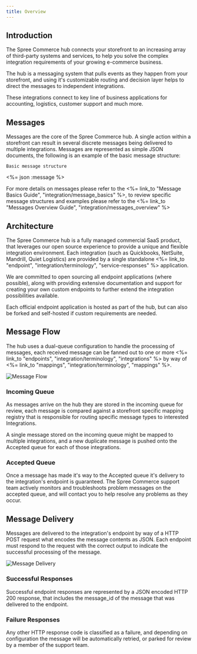 ```yaml
---
title: Overview
---
```


## Introduction

The Spree Commerce hub connects your storefront to an increasing array of third-party systems and services, to help you solve the complex integration requirements of your growing e-commerce business.

The hub is a messaging system that pulls events as they happen from your storefront, and using it's customizable routing and decision layer helps to direct the messages to independent integrations.

These integrations connect to key line of business applications for accounting, logistics, customer support and much more.

## Messages

Messages are the core of the Spree Commerce hub. A single action within a storefront can result in several discrete messages being delivered to multiple integrations. Messages are represented as simple JSON documents, the following is an example of the basic message structure:

<pre class="headers"><code>Basic message structure</code></pre>
<%= json :message %>

For more details on messages please refer to the <%= link_to "Message Basics Guide", "integration/message_basics" %>, to review specific message structures and examples please refer to the <%= link_to "Messages Overview Guide", "integration/messages_overview" %>

## Architecture

The Spree Commerce hub is a fully managed commercial SaaS product, that leverages our open source experience to provide a unique and flexible integration environment. Each integration (such as Quickbooks, NetSuite, Mandrill, Quiet Logistics) are provided by a single standalone <%= link_to "endpoint", "integration/terminology", "service-responses" %> application. 

We are committed to open sourcing all endpoint applications (where possible), along with providing extensive documentation and support for creating your own custom endpoints to further extend the integration possibilities available.

Each official endpoint application is hosted as part of the hub, but can also be forked and self-hosted if custom requirements are needed.

## Message Flow

The hub uses a dual-queue configuration to handle the processing of messages, each received message can be fanned out to one or more <%= link_to "endpoints", "integration/terminology", "integrations" %> by way of <%= link_to "mappings", "integration/terminology", "mappings" %>.

![Message Flow](/images/integration/message_flow.gif)

### Incoming Queue

As messages arrive on the hub they are stored in the incoming queue for review, each message is compared against a storefront specific mapping registry that is responsible for routing specific message types to interested Integrations.

A single message stored on the incoming queue might be mapped to multiple integrations, and a new duplicate message is pushed onto the Accepted queue for each of those integrations.

### Accepted Queue

Once a message has made it's way to the Accepted queue it's delivery to the integration's endpoint is guaranteed. The Spree Commerce support team actively monitors and troubleshoots problem messages on the accepted queue, and will contact you to help resolve any problems as they occur.

## Message Delivery

Messages are delivered to the integration's endpoint by way of a HTTP POST request what encodes the message contents as JSON. Each endpoint must respond to the request with the correct output to indicate the successful processing of the message.

![Message Delivery](/images/integration/message_delivery.gif)

### Successful Responses
Successful endpoint responses are represented by a JSON encoded HTTP 200 response, that includes the message_id of the message that was delivered to the endpoint.

### Failure Responses

Any other HTTP response code is classified as a failure, and depending on configuration the message will be automatically retried, or parked for review by a member of the support team.

